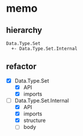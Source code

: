 memo
====

hierarchy
---------

```
Data.Type.Set
  +- Data.Type.Set.Internal
```

refactor
--------

* [x] Data.Type.Set
	+ [x] API
	+ [x] imports
* [ ] Data.Type.Set.Internal
	+ [x] API
	+ [x] imports
	+ [x] structure
	+ [ ] body
